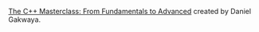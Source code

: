 [The C++ Masterclass: From Fundamentals to Advanced](https://www.udemy.com/course/the-modern-cpp-20-masterclass/) created by Daniel Gakwaya.
